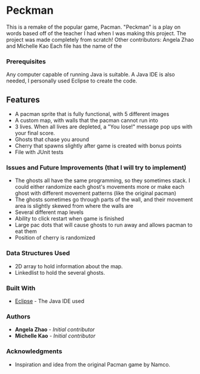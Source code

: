 # Peckman
This is a remake of the popular game, Pacman. "Peckman" is a play on words based off of the teacher I had when I was making this project. The project was made completely from scratch!
Other contributors: Angela Zhao and Michelle Kao
Each file has the name of the 

### Prerequisites

Any computer capable of running Java is suitable. A Java IDE is also needed, I personally used Eclipse to create the code.  

## Features

- A pacman sprite that is fully functional, with 5 different images
- A custom map, with walls that the pacman cannot run into
- 3 lives. When all lives are depleted, a "You lose!" message pop ups with your final score.
- Ghosts that chase you around
- Cherry that spawns slightly after game is created with bonus points
- File with JUnit tests

### Issues and Future Improvements (that I will try to implement)

- The ghosts all have the same programming, so they sometimes stack. I could either randomize each ghost's movements more or make each ghost with different movement patterns (like the original pacman)
- The ghosts sometimes go through parts of the wall, and their movement area is slightly skewed from where the walls are
- Several different map levels
- Ability to click restart when game is finished
- Large pac dots that will cause ghosts to run away and allows pacman to eat them
- Position of cherry is randomized

### Data Structures Used
- 2D array to hold information about the map.
- Linkedlist to hold the several ghosts.

### Built With

* [Eclipse](https://www.eclipse.org/ide/) - The Java IDE used

### Authors

* **Angela Zhao** - *Initial contributor*
* **Michelle Kao** - *Initial contributor*

### Acknowledgments

* Inspiration and idea from the original Pacman game by Namco. 
